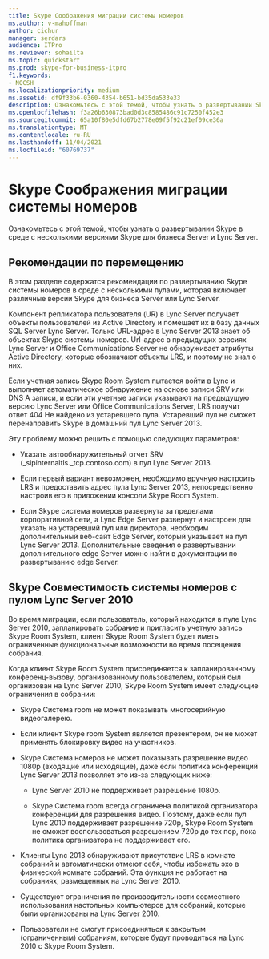 ```yaml
---
title: Skype Соображения миграции системы номеров
ms.author: v-mahoffman
author: cichur
manager: serdars
audience: ITPro
ms.reviewer: sohailta
ms.topic: quickstart
ms.prod: skype-for-business-itpro
f1.keywords:
- NOCSH
ms.localizationpriority: medium
ms.assetid: df9f33b6-0360-4354-b651-bd35da533e33
description: Ознакомьтесь с этой темой, чтобы узнать о развертывании Skype в среде с несколькими версиями Skype для бизнеса Server и Lync Server.
ms.openlocfilehash: f3a26b630873bad0d3c8585486c91c7250f452e3
ms.sourcegitcommit: 65a10f80e5dfd67b2778e09f5f92c21ef09ce36a
ms.translationtype: MT
ms.contentlocale: ru-RU
ms.lasthandoff: 11/04/2021
ms.locfileid: "60769737"
---
```

# <a name="skype-room-system-migration-considerations"></a>Skype Соображения миграции системы номеров
 
Ознакомьтесь с этой темой, чтобы узнать о развертывании Skype в среде с несколькими версиями Skype для бизнеса Server и Lync Server.
  
## <a name="migration-considerations"></a>Рекомендации по перемещению

В этом разделе содержатся рекомендации по развертыванию Skype системы номеров в среде с несколькими пулами, которая включает различные версии Skype для бизнеса Server или Lync Server. 
  
Компонент репликатора пользователя (UR) в Lync Server получает объекты пользователей из Active Directory и помещает их в базу данных SQL Server Lync Server. Только URL-адрес в Lync Server 2013 знает об объектах Skype системы номеров. Url-адрес в предыдущих версиях Lync Server и Office Communications Server не обнаруживает атрибуты Active Directory, которые обозначают объекты LRS, и поэтому не знал о них. 
  
Если учетная запись Skype Room System пытается войти в Lync и выполняет автоматическое обнаружение на основе записи SRV или DNS A записи, и если эти учетные записи указывают на предыдущую версию Lync Server или Office Communications Server, LRS получит ответ 404 Не найдено из устаревшего пула. Устаревший пул не сможет перенаправить Skype в домашний пул Lync Server 2013. 
  
Эту проблему можно решить с помощью следующих параметров: 
  
- Указать автообнаружительный отчет SRV (_sipinternaltls._tcp.contoso.com) в пул Lync Server 2013.
    
- Если первый вариант невозможен, необходимо вручную настроить LRS и предоставить адрес пула Lync Server 2013, непосредственно настроив его в приложении консоли Skype Room System. 
    
- Если Skype система номеров развернута за пределами корпоративной сети, а Lync Edge Server развернут и настроен для указать на устаревший пул или директора, необходим дополнительный веб-сайт Edge Server, который указывает на пул Lync Server 2013. Дополнительные сведения о развертывании дополнительного edge Server можно найти в документации по развертыванию edge Server. 
    
## <a name="skype-room-system-interoperability-with-a-lync-server-2010-pool"></a>Skype Совместимость системы номеров с пулом Lync Server 2010

Во время миграции, если пользователь, который находится в пуле Lync Server 2010, запланировать собрание и пригласить учетную запись Skype Room System, клиент Skype Room System будет иметь ограниченные функциональные возможности во время посещения собрания. 
  
Когда клиент Skype Room System присоединяется к запланированному конференц-вызову, организованному пользователем, который был организован на Lync Server 2010, Skype Room System имеет следующие ограничения в собрании: 
  
- Skype Система room не может показывать многосерийную видеогалерею.
    
- Если клиент Skype room System является презентером, он не может применять блокировку видео на участников.
    
- Skype Система номеров не может показывать разрешение видео 1080p (входящие или исходящие), даже если политика конференций Lync Server 2013 позволяет это из-за следующих ниже: 
    
  - Lync Server 2010 не поддерживает разрешение 1080p.
    
  - Skype Система room всегда ограничена политикой организатора конференций для разрешения видео. Поэтому, даже если пул Lync 2010 поддерживает разрешение 720p, Skype Room System не сможет воспользоваться разрешением 720p до тех пор, пока политика организатора не поддерживает его. 
    
- Клиенты Lync 2013 обнаруживают присутствие LRS в комнате собраний и автоматически отмеют себя, чтобы избежать эхо в физической комнате собраний. Эта функция не работает на собраниях, размещенных на Lync Server 2010.
    
- Существуют ограничения по производительности совместного использования настольных компьютеров для собраний, которые были организованы на Lync Server 2010.
    
- Пользователи не смогут присоединяться к закрытым (ограниченным) собраниям, которые будут проводиться на Lync 2010 с Skype Room System.
    

